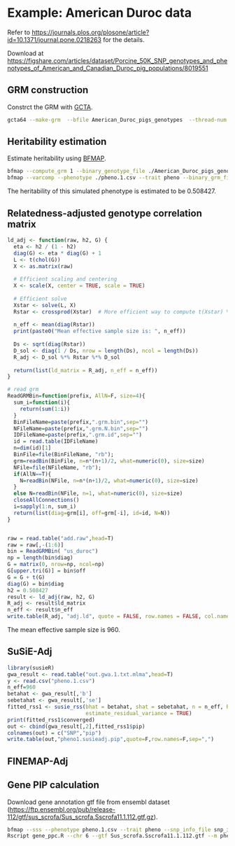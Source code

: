 # Example: American Duroc data
Refer to https://journals.plos.org/plosone/article?id=10.1371/journal.pone.0218263 for the details.

Download at https://figshare.com/articles/dataset/Porcine_50K_SNP_genotypes_and_phenotypes_of_American_and_Canadian_Duroc_pig_populations/8019551

## GRM construction

Constrct the GRM with [GCTA](https://yanglab.westlake.edu.cn/software/gcta/#GREML).
```bash
gcta64 --make-grm  --bfile American_Duroc_pigs_genotypes  --thread-num 20  --out us_duroc 
````

## Heritability estimation

Estimate heritability using [BFMAP](https://github.com/jiang18/bfmap/tree/master).

```bash
bfmap --compute_grm 1 --binary_genotype_file ./American_Duroc_pigs_genotypes --snp_info_file ./all.snp_info.csv --output grm1 --num_threads 10
bfmap --varcomp --phenotype ./pheno.1.csv --trait pheno --binary_grm_file ./grm1 --output pheno1
```
The heritability of this simulated phenotype is estimated to be 0.508427.

## Relatedness-adjusted genotype correlation matrix

```R
ld_adj <- function(raw, h2, G) {
  eta <- h2 / (1 - h2)
  diag(G) <- eta * diag(G) + 1
  L <- t(chol(G))
  X <- as.matrix(raw)
  
  # Efficient scaling and centering
  X <- scale(X, center = TRUE, scale = TRUE)
  
  # Efficient solve
  Xstar <- solve(L, X)
  Rstar <- crossprod(Xstar)  # More efficient way to compute t(Xstar) %*% Xstar
  
  n_eff <- mean(diag(Rstar))
  print(paste0("Mean effective sample size is: ", n_eff))
  
  Ds <- sqrt(diag(Rstar))
  D_sol <- diag(1 / Ds, nrow = length(Ds), ncol = length(Ds))
  R_adj <- D_sol %*% Rstar %*% D_sol
  
  return(list(ld_matrix = R_adj, n_eff = n_eff))
}

# read grm
ReadGRMBin=function(prefix, AllN=F, size=4){
  sum_i=function(i){
    return(sum(1:i))
  }
  BinFileName=paste(prefix,".grm.bin",sep="")
  NFileName=paste(prefix,".grm.N.bin",sep="")
  IDFileName=paste(prefix,".grm.id",sep="")
  id = read.table(IDFileName)
  n=dim(id)[1]
  BinFile=file(BinFileName, "rb");
  grm=readBin(BinFile, n=n*(n+1)/2, what=numeric(0), size=size)
  NFile=file(NFileName, "rb");
  if(AllN==T){
    N=readBin(NFile, n=n*(n+1)/2, what=numeric(0), size=size)
  }
  else N=readBin(NFile, n=1, what=numeric(0), size=size)
  closeAllConnections()
  i=sapply(1:n, sum_i)
  return(list(diag=grm[i], off=grm[-i], id=id, N=N))
}


raw = read.table("add.raw",head=T)
raw = raw[,-(1:6)]
bin = ReadGRMBin( "us_duroc")
np = length(bin$diag)
G = matrix(0, nrow=np, ncol=np)
G[upper.tri(G)] = bin$off
G = G + t(G)
diag(G) = bin$diag
h2 = 0.508427
result <- ld_adj(raw, h2, G)
R_adj <- result$ld_matrix
n_eff <- result$n_eff
write.table(R_adj, "adj.ld", quote = FALSE, row.names = FALSE, col.names = FALSE)
```
The mean effective sample size is 960.

## SuSiE-Adj

```R
library(susieR)
gwa_result <- read.table("out.gwa.1.txt.mlma",head=T)
y <- read.csv("pheno.1.csv")
n_eff=960
betahat <- gwa_result[,'b']
sebetahat <- gwa_result[,'se']
fitted_rss1 <- susie_rss(bhat = betahat, shat = sebetahat, n = n_eff, R = R_adj, var_y = var(y[,2]), L = 5,
                         estimate_residual_variance = TRUE)
print(fitted_rss1$converged)
out <- cbind(gwa_result[,2],fitted_rss1$pip)
colnames(out) = c("SNP","pip")
write.table(out,"pheno1.susieadj.pip",quote=F,row.names=F,sep=",")
```

## FINEMAP-Adj





## Gene PIP calculation
Download gene annotation gtf file from ensembl dataset (https://ftp.ensembl.org/pub/release-112/gtf/sus_scrofa/Sus_scrofa.Sscrofa11.1.112.gtf.gz).

```bash
bfmap --sss --phenotype pheno.1.csv --trait pheno --snp_info_file snp_info.csv --binary_genotype_file geno_region --binary_grm grm1 --heritability 0.508427 --output pheno1 --num_threads 10
Rscript gene_ppc.R --chr 6 --gtf Sus_scrofa.Sscrofa11.1.112.gtf --m pheno1.topQTL.model.csv --p pheno1.topQTL.pip.csv --o pheno1
```
